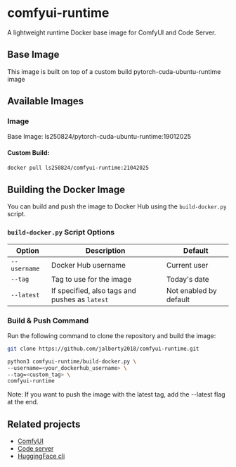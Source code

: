 # comfyui-runtime

A lightweight runtime Docker base image for ComfyUI and Code Server.

## Base Image

This image is built on top of a custom build pytorch-cuda-ubuntu-runtime image

## Available Images

### Image

Base Image: ls250824/pytorch-cuda-ubuntu-runtime:19012025

#### Custom Build: 

```bash
docker pull ls250824/comfyui-runtime:21042025
```

## Building the Docker Image

You can build and push the image to Docker Hub using the `build-docker.py` script.

### `build-docker.py` Script Options

| Option         | Description                                         | Default                |
|----------------|-----------------------------------------------------|------------------------|
| `--username`   | Docker Hub username                                 | Current user           |
| `--tag`        | Tag to use for the image                            | Today's date           |
| `--latest`     | If specified, also tags and pushes as `latest`      | Not enabled by default |

### Build & Push Command

Run the following command to clone the repository and build the image:

```bash
git clone https://github.com/jalberty2018/comfyui-runtime.git

python3 comfyui-runtime/build-docker.py \
--username=<your_dockerhub_username> \
--tag=<custom_tag> \ 
comfyui-runtime
```

Note: If you want to push the image with the latest tag, add the --latest flag at the end.

## Related projects

- [ComfyUI](https://github.com/comfyanonymous/ComfyUI)
- [Code server](https://github.com/coder/code-server)
- [HuggingFace cli](https://huggingface.co/docs/huggingface_hub/guides/cli)

